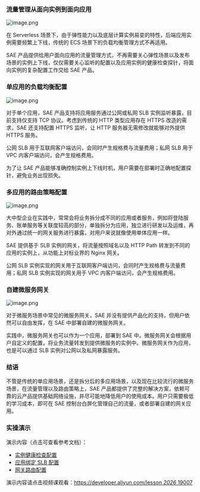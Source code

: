 ### 流量管理从面向实例到面向应用

![image.png](https://images.gitbook.cn/2020-10-19-032124.png)

在 Serverless 场景下，由于弹性能力以及底层计算实例易变的特性，后端应用实例需要频繁上下线，传统的 ECS 场景下的负载均衡管理方式不再适用。

SAE
产品提供给用户面向应用的流量管理方式，不再需要关心弹性场景以及发布场景的实例上下线，仅仅需要关心监听的配置以及应用实例的健康检查探针，将面向实例的复杂配置工作交给
SAE 产品。

### 单应用的负载均衡配置

![image.png](https://images.gitbook.cn/2020-10-19-032125.png)

对于单个应用，SAE 产品支持将应用服务通过公网或私网 SLB 实例监听暴露，目前支持仅支持 TCP 协议。考虑到传统的 HTTP 类型应用存在 HTTPS
改造的需求，SAE 还支持配置 HTTPS 监听，让 HTTP 服务器无需修改就能够对外提供 HTTPS 服务。

公网 SLB 用于互联网客户端访问，会同时产生规格费与流量费用；私网 SLB 用于 VPC 内客户端访问，会产生规格费用。

为了让 SAE 产品能够准确控制实例上下线时机，用户需要在部署时正确地配置探针，避免业务出现损失。

### 多应用的路由策略配置

![image.png](https://images.gitbook.cn/2020-10-19-032127.png)

大中型企业在实践中，常常会将业务拆分成不同的应用或者服务，例如将登陆服务、账单服务等关联度较高的部分，单独拆分为应用，独立进行研发以及运维，再对外通过统一的网关服务进行暴露，对用户来说就像使用单体应用一样。

SAE 提供基于 SLB 实例的网关，将流量按照域名以及 HTTP Path 转发到不同的应用的实例上，从功能上对标业界的 Nginx 网关。

公网 SLB 实例实现的网关用于互联网客户端访问，会同时产生规格费与流量费用；私网 SLB 实例实现的网关用于 VPC 内客户端访问，会产生规格费用。

### 自建微服务网关

![image.png](https://images.gitbook.cn/2020-10-19-032128.png)

对于微服务场景中常见的微服务网关，SAE 并没有提供产品化的支持，但用户依然可以自由发挥，在 SAE 中部署自建的微服务网关。

实践中，微服务网关也可以作为一个应用，部署到 SAE
中。微服务网关会根据用户自定义的配置，将业务流量转发到提供微服务的实例中。微服务网关作为应用，也是可以通过 SLB 实例对公网以及私网暴露服务。

### 结语

不管是传统的单应用场景，还是拆分后的多应用场景，以及现在比较流行的微服务场景，在流量管理以及路由策略上，SAE
产品都提供了完整的解决方案，依赖可靠的云产品提供基础网络设施，并尽可能地降低用户的使用成本。用户只需要极低的学习成本，即可在 SAE
控制台白屏化管理自己的流量，或者部署自建的网关应用。  

### 实操演示

演示内容（点击可查看参考文档）：

  * [实例健康检查配置](https://help.aliyun.com/document_detail/96713.html)
  * [应用绑定 SLB 配置](https://help.aliyun.com/document_detail/113305.html)
  * [网关路由配置](https://help.aliyun.com/document_detail/148129.html)

演示内容请点击视频课观看：[https://developer.aliyun.com/lesson _2026_
19007](https://developer.aliyun.com/lesson_2026_19007)

